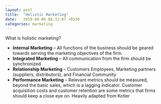 ```yaml
---
layout: post
title:  "Holistic Marketing"
date:   2019-08-06 08:32:07 +0530
categories: marketing
---
```


What is holistic marketing?
- **Internal Marketing** – All functions of the business should be geared towards serving the marketing objectives of the firm.
- **Integrated Marketing** – All communication from the firm should be synchronized
- **Relationship Marketing** – Customers Employees, Marketing partners (suppliers, distributors), and Financial Community
- **Performance Marketing** – Relevant metrics should be measured, beyond the basic sales, which is a lagging indicator. Customer acquisition costs and customer retention are some metrics that firms should keep a close eye on.
Heavily adapted from Kotler
